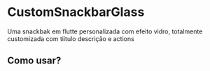 # CustomSnackbarGlass
 Uma snackbak em flutte personalizada com efeito vidro, totalmente customizada com tiitulo descrição e actions
 
## Como usar? 
